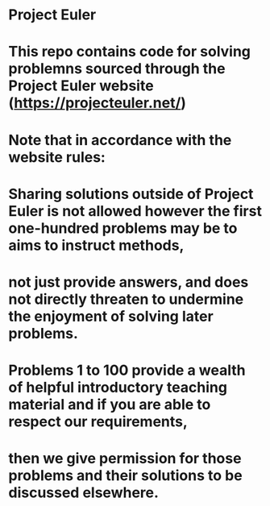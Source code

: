 # Project Euler
# This repo contains code for solving problemns sourced through the Project Euler website (https://projecteuler.net/)
# Note that in accordance with the website rules:
# Sharing solutions outside of Project Euler is not allowed however the first one-hundred problems may be to aims to instruct methods, 
# not just provide answers, and does not directly threaten to undermine the enjoyment of solving later problems. 
# Problems 1 to 100 provide a wealth of helpful introductory teaching material and if you are able to respect our requirements, 
# then we give permission for those problems and their solutions to be discussed elsewhere.
